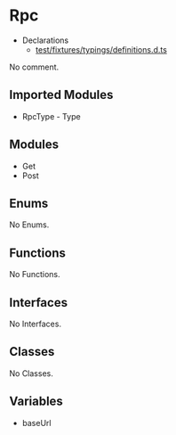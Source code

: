 # Rpc

* Declarations
  * [test/fixtures/typings/definitions.d.ts](/test/fixtures/typings/definitions.d.ts#L62)

No comment.

## Imported Modules

* RpcType - Type

## Modules

* Get
* Post

## Enums

No Enums.

## Functions

No Functions.

## Interfaces

No Interfaces.

## Classes

No Classes.

## Variables

* baseUrl
